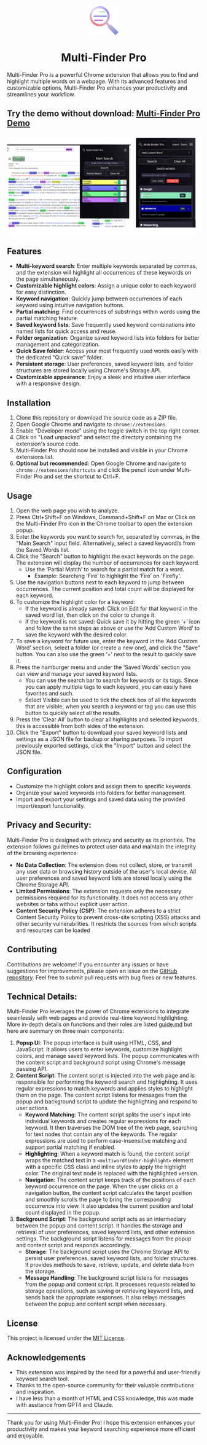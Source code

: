 <p align="center">
  <img src="/icon.png" alt="Icon of a magnify glass" width="75" height="75"/>
</p>

<h1 align="center">Multi-Finder Pro</h1>

Multi-Finder Pro is a powerful Chrome extension that allows you to find and highlight multiple words on a webpage. With its advanced features and customizable options, Multi-Finder Pro enhances your productivity and streamlines your workflow.

## Try the demo without download: [Multi-Finder Pro Demo](https://sunu03.github.io/multi-finder-pro-demo)
<img src="/sample-image.png" alt="Sample images of the extension" width=full/>

## Features

- **Multi-keyword search**: Enter multiple keywords separated by commas, and the extension will highlight all occurrences of these keywords on the page simultaneously.
- **Customizable highlight colors**: Assign a unique color to each keyword for easy distinction.
- **Keyword navigation**: Quickly jump between occurrences of each keyword using intuitive navigation buttons.
- **Partial matching**: Find occurrences of substrings within words using the partial matching feature.
- **Saved keyword lists**: Save frequently used keyword combinations into named lists for quick access and reuse.
- **Folder organization**: Organize saved keyword lists into folders for better management and categorization.
- **Quick Save folder**: Access your most frequently used words easily with the dedicated "Quick save" folder.
- **Persistent storage**: User preferences, saved keyword lists, and folder structures are stored locally using Chrome's Storage API.
- **Customizable appearance**: Enjoy a sleek and intuitive user interface with a responsive design.

## Installation

1. Clone this repository or download the source code as a ZIP file.
2. Open Google Chrome and navigate to `chrome://extensions`.
3. Enable "Developer mode" using the toggle switch in the top right corner.
4. Click on "Load unpacked" and select the directory containing the extension's source code.
5. Multi-Finder Pro should now be installed and visible in your Chrome extensions list.
6. **Optional but recommended**: Open Google Chrome and navigate to `chrome://extensions/shortcuts` and click the pencil icon under Multi-Finder Pro and set the shortcut to Ctrl+F. 

## Usage

1. Open the web page you wish to analyze.
2. Press Ctrl+Shift+F on Windows, Command+Shift+F on Mac or Click on the Multi-Finder Pro icon in the Chrome toolbar to open the extension popup.
3. Enter the keywords you want to search for, separated by commas, in the "Main Search" input field. Alternatively, select a saved keyword/s from the Saved Words list.
4. Click the "Search" button to highlight the exact keywords on the page. The extension will display the number of occurrences for each keyword.
    - Use the ‘Partial Match’ to search for a partial match for a word. 
        - Example: Searching ‘Fire’ to highlight the ‘Fire’ on 'Firefly'.
5. Use the navigation buttons next to each keyword to jump between occurrences. The current position and total count will be displayed for each keyword.
6. To customize the highlight color for a keyword: 
    - If the keyword is already saved: Click on Edit for that keyword in the saved word list, then click on the color to change it.
    - If the keyword is not saved: Quick save it by hitting the green ‘+’ icon and follow the same steps as above or use the ‘Add Custom Word’ to save the keyword with the desired color.
7. To save a keyword for future use, enter the keyword in the ‘Add Custom Word’ section, select a folder (or create a new one), and click the "Save" button. You can also use the green ‘+’ next to the result to quickly save it.
8. Press the hamburger menu and under the ‘Saved Words’ section you can view and manage your saved keyword lists.
    - You can use the search bar to search for keywords or its tags. Since you can apply multiple tags to each keyword, you can easily have favorites and such.
    - Select Visible can be used to tick the check box of all the keywords that are visible, when you search a keyword or tag you can use this button to quickly select all the results.
9. Press the ‘Clear All’ button to clear all highlights and selected keywords, this is accessible from both sides of the extension. 
10. Click the "Export" button to download your saved keyword lists and settings as a JSON file for backup or sharing purposes. To import previously exported settings, click the "Import" button and select the JSON file.


## Configuration

- Customize the highlight colors and assign them to specific keywords.
- Organize your saved keywords into folders for better management.
- Import and export your settings and saved data using the provided import/export functionality.


## Privacy and Security:

Multi-Finder Pro is designed with privacy and security as its priorities. The extension follows guidelines to protect user data and maintain the integrity of the browsing experience:

- **No Data Collection**: The extension does not collect, store, or transmit any user data or browsing history outside of the user's local device. All user preferences and saved keyword lists are stored locally using the Chrome Storage API.
- **Limited Permissions**: The extension requests only the necessary permissions required for its functionality. It does not access any other websites or tabs without explicit user action.
- **Content Security Policy (CSP)**: The extension adheres to a strict Content Security Policy to prevent cross-site scripting (XSS) attacks and other security vulnerabilities. It restricts the sources from which scripts and resources can be loaded
## Contributing

Contributions are welcome! If you encounter any issues or have suggestions for improvements, please open an issue on the [GitHub repository](https://github.com/Sunu03/multi-finder-pro). Feel free to submit pull requests with bug fixes or new features.

## Technical Details:

Multi-Finder Pro leverages the power of Chrome extensions to integrate seamlessly with web pages and provide real-time keyword highlighting. More in-depth details on functions and their roles are listed <a href="/guide.md">guide.md</a> but here are summary on three main components:

1. **Popup UI**: The popup interface is built using HTML, CSS, and JavaScript. It allows users to enter keywords, customize highlight colors, and manage saved keyword lists. The popup communicates with the content script and background script using Chrome's message passing API.
2. **Content Script**: The content script is injected into the web page and is responsible for performing the keyword search and highlighting. It uses regular expressions to match keywords and applies styles to highlight them on the page. The content script listens for messages from the popup and background script to update the highlighting and respond to user actions.
    - **Keyword Matching**: The content script splits the user's input into individual keywords and creates regular expressions for each keyword. It then traverses the DOM tree of the web page, searching for text nodes that contain any of the keywords. The regular expressions are used to perform case-insensitive matching and support partial matching if enabled.
    - **Highlighting**: When a keyword match is found, the content script wraps the matched text in a `<multiwordfinder-highlight>` element with a specific CSS class and inline styles to apply the highlight color. The original text node is replaced with the highlighted version.
    - **Navigation**: The content script keeps track of the positions of each keyword occurrence on the page. When the user clicks on a navigation button, the content script calculates the target position and smoothly scrolls the page to bring the corresponding occurrence into view. It also updates the current position and total count displayed in the popup.
3. **Background Script**: The background script acts as an intermediary between the popup and content script. It handles the storage and retrieval of user preferences, saved keyword lists, and other extension settings. The background script listens for messages from the popup and content script and responds accordingly.
    - **Storage**: The background script uses the Chrome Storage API to persist user preferences, saved keyword lists, and folder structures. It provides methods to save, retrieve, update, and delete data from the storage.
    - **Message Handling**: The background script listens for messages from the popup and content script. It processes requests related to storage operations, such as saving or retrieving keyword lists, and sends back the appropriate responses. It also relays messages between the popup and content script when necessary.

## License

This project is licensed under the [MIT License](LICENSE).

## Acknowledgements

- This extension was inspired by the need for a powerful and user-friendly keyword search tool.
- Thanks to the open-source community for their valuable contributions and inspiration.
- I have less than a month of HTML and CSS knowledge, this was made with assitance from GPT4 and Claude.

---

Thank you for using Multi-Finder Pro! I hope this extension enhances your productivity and makes your keyword searching experience more efficient and enjoyable.
